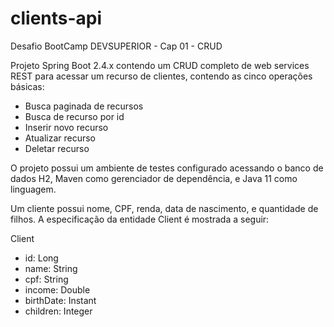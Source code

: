 # clients-api
Desafio BootCamp DEVSUPERIOR - Cap 01 - CRUD

Projeto Spring Boot 2.4.x contendo um CRUD completo de web services REST para acessar um recurso de clientes, contendo as cinco operações básicas:

- Busca paginada de recursos
- Busca de recurso por id
- Inserir novo recurso
- Atualizar recurso
- Deletar recurso

O projeto possui um ambiente de testes configurado acessando o banco de dados H2, Maven como gerenciador de dependência, e Java 11 como linguagem.

Um cliente possui nome, CPF, renda, data de nascimento, e quantidade de filhos. A especificação da entidade Client é mostrada a seguir:

  Client
- id: Long
- name: String
- cpf: String
- income: Double
- birthDate: Instant
- children: Integer

